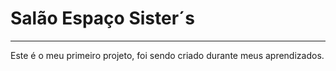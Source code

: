 
# Salão Espaço Sister´s
----
Este é o meu primeiro projeto, foi sendo criado durante meus aprendizados.

